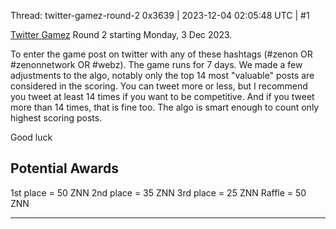 Thread: twitter-gamez-round-2
0x3639 | 2023-12-04 02:05:48 UTC | #1

[Twitter Gamez](https://forum.hypercore.one/t/let-the-twitter-gamez-begin/236) Round 2 starting Monday, 3 Dec 2023.

To enter the game post on twitter with any of these hashtags (#zenon OR #zenonnetwork OR #webz). The game runs for 7 days.  We made a few adjustments to the algo, notably only the top 14 most "valuable" posts are considered in the scoring.  You can tweet more or less, but I recommend you tweet at least 14 times if you want to be competitive.   And if you tweet more than 14 times, that is fine too.  The algo is smart enough to count only highest scoring posts.  

Good luck

## Potential Awards

1st place = 50 ZNN
2nd place = 35 ZNN
3rd place = 25 ZNN
Raffle = 50 ZNN

-------------------------

